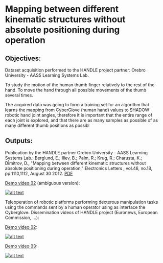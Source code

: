# Mapping between different kinematic structures without absolute positioning during operation

## Objectives:

Dataset acquisition performed to the HANDLE project partner: Orebro University - AASS Learning Systems Lab.

To study the motion of the human thumb finger relatively to the rest of the hand. To move the hand through all possible movements of the thumb several times.

The acquired data was going to form a training set for an algorithm that learns the mapping from CyberGlove (human hand) values to SHADOW robotic hand joint angles, therefore it is important that the entire range of each joint is explored, and that there are as many samples as possible of as many different thumb positions as possibl


## Outputs: 

Publication by the HANDLE partner Orebro University - AASS Learning Systems Lab.: Berglund, E.; Iliev, B.; Palm, R.; Krug, R.; Charusta, K.; Dimitrov, D., "Mapping between different kinematic structures without absolute positioning during operation," Electronics Letters , vol.48, no.18, pp.1110,1112, August 30 2012. [PDF]()

[Demo video 02](https://youtu.be/SWtwFqTYUq0) (ambiguous version):

[![alt text](https://img.youtube.com/vi/SWtwFqTYUq0/0.jpg)](https://www.youtube.com/watch?v=SWtwFqTYUq0)


Teleoperation of robotic platforms performing dexterous manipulation tasks using the commands sent by a human operator using as interface the Cyberglove. Dissemination videos of HANDLE project (Euronews, European Commission, ...): 


[Demo video 02](https://youtu.be/XSw5QVdzGW4):

[![alt text](https://img.youtube.com/vi/XSw5QVdzGW4/0.jpg)](https://www.youtube.com/watch?v=XSw5QVdzGW4)


[Demo video 03](https://youtu.be/KJybBorZjH0):

[![alt text](https://img.youtube.com/vi/KJybBorZjH0/0.jpg)](https://youtu.be/KJybBorZjH0)
